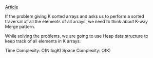 [Article](https://emre.me/coding-patterns/k-way-merge/)

If the problem giving K sorted arrays and asks us to perform a sorted traversal of all the elements of all arrays, we need to think about K-way Merge pattern.

While solving the problems, we are going to use Heap data structure to keep track of all elements in K arrays.

Time Complexity: O(N logK)
Space Complexity: O(K)

